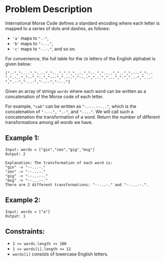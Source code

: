 # Problem Description

International Morse Code defines a standard encoding where each letter is mapped to a series of dots and dashes, as follows:

  * `'a'` maps to `".-"`,
  * `'b'` maps to `"-..."`,
  * `'c'` maps to `"-.-."`, and so on.

For convenience, the full table for the `26` letters of the English alphabet is given below:

```
[".-","-...","-.-.","-..",".","..-.","--.","....","..",".---","-.-",".-..","--","-.","---",".--.","--.-",".-.","...","-","..-","...-",".--","-..-","-.--","--.."]
```

Given an array of strings `words` where each word can be written as a concatenation of the Morse code of each letter.

For example, `"cab"` can be written as `"-.-..--..."`, which is the concatenation of `"-.-.", ".-"`, and `"-..."`. We will call such a concatenation the transformation of a word.
Return the number of different transformations among all words we have.

 

## Example 1:
```
Input: words = ["gin","zen","gig","msg"]
Output: 2

Explanation: The transformation of each word is:
"gin" -> "--...-."
"zen" -> "--...-."
"gig" -> "--...--."
"msg" -> "--...--."
There are 2 different transformations: "--...-." and "--...--.".
```

## Example 2:
```
Input: words = ["a"]
Output: 1
```

## Constraints:

  * `1 <= words.length <= 100`
  * `1 <= words[i].length <= 12`
  * `words[i]` consists of lowercase English letters.